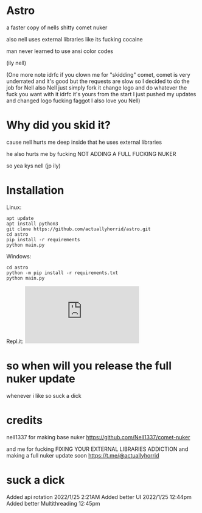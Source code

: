 # Astro
a faster copy of nells shitty comet nuker

also nell uses external libraries like its fucking cocaine

man never learned to use ansi color codes

(ily nell)

(One more note idrfc if you clown me for "skidding" comet, comet is very underrated and it's good but the requests are slow so I decided to do the job for Nell also Nell just simply fork it change logo and do whatever the fuck you want with it idrfc it's yours from the start I just pushed my updates and changed logo fucking faggot I also love you Nell)
# Why did you skid it?
cause nell hurts me deep inside that he uses external libraries

he also hurts me by fucking NOT ADDING A FULL FUCKING NUKER

so yea kys nell (jp ily)
# Installation
Linux:
```
apt update
apt install python3
git clone https://github.com/actuallyhorrid/astro.git
cd astro
pip install -r requirements
python main.py
```
Windows:
```
cd astro
python -m pip install -r requirements.txt
python main.py
```
Repl.it:
[![Run on Repl.it](https://repl.it/badge/github/plibither8/2048.cpp)](https://repl.it/github/actuallyhorrid/astro)
# so when will you release the full nuker update
whenever i like so suck a dick
# credits
nell1337 for making base nuker
https://github.com/Nell1337/comet-nuker

and me for fucking FIXING YOUR EXTERNAL LIBRARIES ADDICTION
and making a full nuker update soon
https://t.me/@actuallyhorrid
# suck a dick
Added api rotation 2022/1/25 2:21AM
Added better UI 2022/1/25 12:44pm
Added better Multithreading 12:45pm

